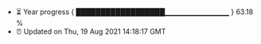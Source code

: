 - ⏳ Year progress { ██████████████████▁▁▁▁▁▁▁▁▁▁▁▁ } 63.18 %
- ⏰ Updated on Thu, 19 Aug 2021 14:18:17 GMT

